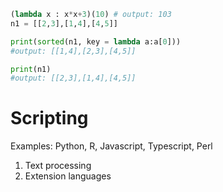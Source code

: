 ```python
(lambda x : x*x+3)(10) # output: 103
n1 = [[2,3],[1,4],[4,5]]

print(sorted(n1, key = lambda a:a[0]))
#output: [[1,4],[2,3],[4,5]]

print(n1)
#output: [[2,3],[1,4],[4,5]]
```
# Scripting
Examples: Python, R, Javascript, Typescript, Perl
1. Text processing
2. Extension languages